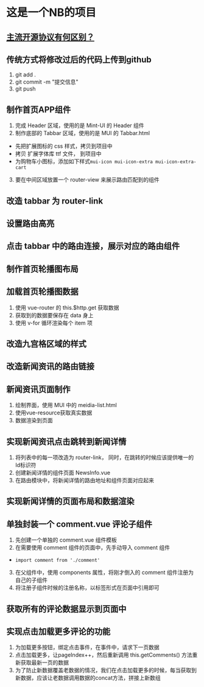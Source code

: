 # 这是一个NB的项目

## [主流开源协议有何区别？](https://www.zhihu.com/question/19568896)

## 传统方式将修改过后的代码上传到github  
1. git add .
2. git commit -m "提交信息"
3. git push

## 制作首页APP组件
1. 完成 Header 区域，使用的是 Mint-UI 的 Header 组件
2. 制作底部的 Tabbar 区域，使用的是 MUI 的 Tabbar.html
  + 先把扩展图标的 css 样式，拷贝到项目中
  + 拷贝 扩展字体库 ttf 文件， 到项目中
  + 为购物车小图标，添加如下样式`mui-icon mui-icon-extra mui-icon-extra-cart`
3. 要在中间区域放置一个 router-view 来展示路由匹配到的组件

## 改造 tabbar 为 router-link

## 设置路由高亮

## 点击 tabbar 中的路由连接，展示对应的路由组件

## 制作首页轮播图布局

## 加载首页轮播图数据
1. 使用 vue-router 的 this.$http.get 获取数据
2. 获取到的数据要保存在 data 身上
3. 使用 v-for 循环渲染每个 item 项

## 改造九宫格区域的样式

## 改造新闻资讯的路由链接

## 新闻资讯页面制作
1. 绘制界面，使用 MUI 中的 meidia-list.html
2. 使用vue-resource获取真实数据
3. 数据渲染到页面

## 实现新闻资讯点击跳转到新闻详情
1. 将列表中的每一项改造为 router-link， 同时，在跳转的时候应该提供唯一的Id标识符
2. 创建新闻详情的组件页面 NewsInfo.vue
3. 在路由模块中，将新闻详情的路由地址和组件页面对应起来

## 实现新闻详情的页面布局和数据渲染

## 单独封装一个 comment.vue 评论子组件
1. 先创建一个单独的 comment.vue 组件模板
2. 在需要使用 comment 组件的页面中，先手动导入 comment 组件
  + `import comment from './comment'`
3. 在父组件中，使用 components 属性，将刚才倒入的 comment 组件注册为自己的子组件
4. 将注册子组件时候的注册名称，以标签形式在页面中引用即可

## 获取所有的评论数据显示到页面中

## 实现点击加载更多评论的功能
1. 为加载更多按钮，绑定点击事件，在事件中，请求下一页数据
2. 点击加载更多，让pageIndex++，然后重新调用 this.getComments() 方法重新获取最新一页的数据
3. 为了防止新数据覆盖老数据的情况，我们在点击加载更多的时候，每当获取到新数据，应该让老数据调用数据的concat方法，拼接上新数组